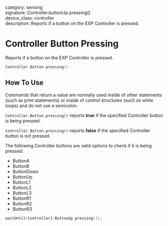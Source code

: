 category: sensing  
signature: Controller.buttonUp.pressing()  
device_class: controller  
description: Reports if a button on the EXP Controller is pressed.

# Controller Button Pressing

Reports if a button on the EXP Controller is pressed.

```cpp
Controller.Button.pressing()
```

## How To Use

Commands that return a value are normally used inside of other statements (such as print statements) or inside of control structures (such as while loops) and do not use a semicolon.

`Controller.Button.pressing()` reports **true** if the specified Controller button is being pressed.

`Controller.Button.pressing()` reports **false** if the specified Controller button is not pressed.

The following Controller buttons are valid options to check if it is being pressed:

* ButtonA
* ButtonB
* ButtonDown
* ButtonUp
* ButtonL1
* ButtonL2
* ButtonL3
* ButtonR1
* ButtonR2
* ButtonR3

```cpp
waitUntil(Controller1.ButtonUp.pressing());
```
<advanced>
</advanced>
